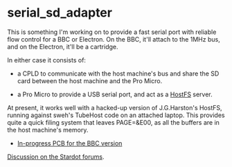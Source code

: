 serial_sd_adapter
=================

This is something I'm working on to provide a fast serial port with
reliable flow control for a BBC or Electron.  On the BBC, it'll attach
to the 1MHz bus, and on the Electron, it'll be a cartridge.

In either case it consists of:

- a CPLD to communicate with the host machine's bus and share the SD
  card between the host machine and the Pro Micro.

- a Pro Micro to provide a USB serial port, and act as a
  [HostFS](http://mdfs.net/Software/Tube/Serial/) server.

At present, it works well with a hacked-up version of J.G.Harston's
HostFS, running against sweh's TubeHost code on an attached laptop.
This provides quite a quick filing system that leaves PAGE=&E00, as
all the buffers are in the host machine's memory.

- [In-progress PCB for the BBC version](bbc_1mhz_bus_pcb/)

[Discussion on the Stardot forums](http://stardot.org.uk/forums/viewtopic.php?f=3&t=13292).
